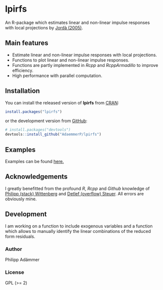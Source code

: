 
<!-- README.md is generated from README.Rmd. Please edit that file -->
lpirfs
======

An R-package which estimates linear and non-linear impulse responses with local projections by [Jordà (2005)](https://www.aeaweb.org/articles?id=10.1257/0002828053828518).

Main features
-------------

-   Estimate linear and non-linear impulse responses with local projections.
-   Functions to plot linear and non-linear impulse responses.
-   Functions are partly implemented in *Rcpp* and *RcppArmadillo* to improve efficiency.
-   High performance with parallel computation.

Installation
------------

You can install the released version of **lpirfs** from [CRAN](https://CRAN.R-project.org):

``` r
install.packages("lpirfs")
```

or the development version from [GitHub](https://github.com/):

``` r
# install.packages("devtools")
devtools::install_github("AdaemmerP/lpirfs")
```

Examples
--------

Examples can be found [here.](https://adaemmerp.github.io/lpirfs/README_docs.html)

Acknowledgements
----------------

I greatly benefitted from the profound *R*, *Rcpp* and *Github* knowledge of [Philipp (stack) Wittenberg](https://github.com/wittenberg) and [Detlef (overflow) Steuer](https://github.com/dsteuer). All errors are obviously mine.

Development
-----------

I am working on a function to include exogenous variables and a function which allows to manually identify the linear combinations of the reduced form residuals.

### Author

Philipp Adämmer

### License

GPL (&gt;= 2)
